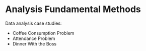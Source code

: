 # Analysis Fundamental Methods
Data analysis case studies:
- Coffee Consumption Problem
- Attendance Problem
- Dinner With the Boss
